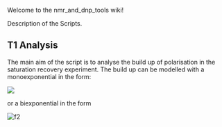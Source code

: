 Welcome to the nmr_and_dnp_tools wiki!

Description of the Scripts.

## T1 Analysis

The main aim of the script is to analyse the build up of polarisation in the saturation recovery experiment.
The build up can be modelled with a monoexponential in the form:

<img src="https://render.githubusercontent.com/render/math?math=e^{i \pi} = -1">

or a biexponential in the form

![f2]

[f2]: https://chart.apis.google.com/chart?cht=tx&chl=I(t)=I_{0,a}(1-\exp(-t/T_{1,a}))+I_{0,b}(1-\exp(-t/T_{1,b}))
